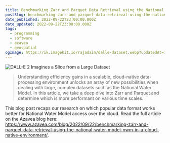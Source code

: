 ```yaml
---
title: Benchmarking Zarr and Parquet Data Retrieval using the National Water Model (NWM) in a Cloud-native environment
postSlug: benchmarking-zarr-and-parquet-data-retrieval-using-the-national-water-model-nwm-in-a-cloud-native-environment
date_published: 2022-09-22T23:00:00.000Z
date_updated: 2022-09-22T23:00:00.000Z
tags:
  - programming
  - software
  - azavea
  - geospatial
ogImage: https://ik.imagekit.io/rajadain/dalle-dataset.webp?updatedAt=1686513273899
---
```


![DALL-E 2 Imagines a Slice from a Large Dataset](https://ik.imagekit.io/rajadain/dalle-dataset.webp?updatedAt=1686513273899)

> Understanding efficiency gains in a scalable, cloud-native data-processing environment unlocks an array of new possibilities when dealing with large, complex datasets such as the National Water Model. In this article, we take a deep dive into Zarr and Parquet and determine which is more performant on various time scales.

This blog post recaps our research on which popular data format works better for National Water Model access over the cloud. Read the full article on the Azavea blog here: https://www.azavea.com/blog/2022/09/22/benchmarking-zarr-and-parquet-data-retrieval-using-the-national-water-model-nwm-in-a-cloud-native-environment/.
